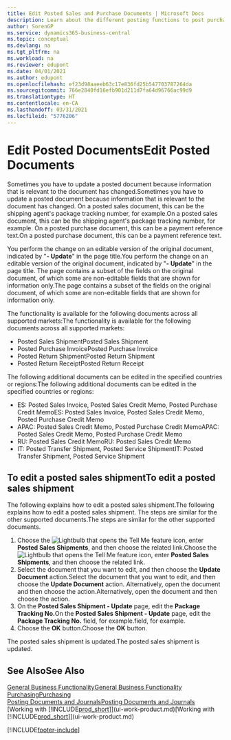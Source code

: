 ```yaml
---
title: Edit Posted Sales and Purchase Documents | Microsoft Docs
description: Learn about the different posting functions to post purchase documents, and how you can update posted documents.
author: SorenGP
ms.service: dynamics365-business-central
ms.topic: conceptual
ms.devlang: na
ms.tgt_pltfrm: na
ms.workload: na
ms.reviewer: edupont
ms.date: 04/01/2021
ms.author: edupont
ms.openlocfilehash: ef23d98aaeeb63c17e836fd25b547703787264da
ms.sourcegitcommit: 766e2840fd16efb901d211d7fa64d96766ac99d9
ms.translationtype: HT
ms.contentlocale: en-CA
ms.lasthandoff: 03/31/2021
ms.locfileid: "5776206"
---
```

# <a name="edit-posted-documents"></a><span data-ttu-id="27980-103">Edit Posted Documents</span><span class="sxs-lookup"><span data-stu-id="27980-103">Edit Posted Documents</span></span>

<span data-ttu-id="27980-104">Sometimes you have to update a posted document because information that is relevant to the document has changed.</span><span class="sxs-lookup"><span data-stu-id="27980-104">Sometimes you have to update a posted document because information that is relevant to the document has changed.</span></span> <span data-ttu-id="27980-105">On a posted sales document, this can be the shipping agent's package tracking number, for example.</span><span class="sxs-lookup"><span data-stu-id="27980-105">On a posted sales document, this can be the shipping agent's package tracking number, for example.</span></span> <span data-ttu-id="27980-106">On a posted purchase document, this can be a payment reference text.</span><span class="sxs-lookup"><span data-stu-id="27980-106">On a posted purchase document, this can be a payment reference text.</span></span>

<span data-ttu-id="27980-107">You perform the change on an editable version of the original document, indicated by "**- Update**" in the page title.</span><span class="sxs-lookup"><span data-stu-id="27980-107">You perform the change on an editable version of the original document, indicated by "**- Update**" in the page title.</span></span> <span data-ttu-id="27980-108">The page contains a subset of the fields on the original document, of which some are non-editable fields that are shown for information only.</span><span class="sxs-lookup"><span data-stu-id="27980-108">The page contains a subset of the fields on the original document, of which some are non-editable fields that are shown for information only.</span></span>

<span data-ttu-id="27980-109">The functionality is available for the following documents across all supported markets:</span><span class="sxs-lookup"><span data-stu-id="27980-109">The functionality is available for the following documents across all supported markets:</span></span>

- <span data-ttu-id="27980-110">Posted Sales Shipment</span><span class="sxs-lookup"><span data-stu-id="27980-110">Posted Sales Shipment</span></span>
- <span data-ttu-id="27980-111">Posted Purchase Invoice</span><span class="sxs-lookup"><span data-stu-id="27980-111">Posted Purchase Invoice</span></span>
- <span data-ttu-id="27980-112">Posted Return Shipment</span><span class="sxs-lookup"><span data-stu-id="27980-112">Posted Return Shipment</span></span>
- <span data-ttu-id="27980-113">Posted Return Receipt</span><span class="sxs-lookup"><span data-stu-id="27980-113">Posted Return Receipt</span></span>

<span data-ttu-id="27980-114">The following additional documents can be edited in the specified countries or regions:</span><span class="sxs-lookup"><span data-stu-id="27980-114">The following additional documents can be edited in the specified countries or regions:</span></span>

- <span data-ttu-id="27980-115">ES: Posted Sales Invoice, Posted Sales Credit Memo, Posted Purchase Credit Memo</span><span class="sxs-lookup"><span data-stu-id="27980-115">ES: Posted Sales Invoice, Posted Sales Credit Memo, Posted Purchase Credit Memo</span></span>
- <span data-ttu-id="27980-116">APAC: Posted Sales Credit Memo, Posted Purchase Credit Memo</span><span class="sxs-lookup"><span data-stu-id="27980-116">APAC: Posted Sales Credit Memo, Posted Purchase Credit Memo</span></span>
- <span data-ttu-id="27980-117">RU: Posted Sales Credit Memo</span><span class="sxs-lookup"><span data-stu-id="27980-117">RU: Posted Sales Credit Memo</span></span>
- <span data-ttu-id="27980-118">IT: Posted Transfer Shipment, Posted Service Shipment</span><span class="sxs-lookup"><span data-stu-id="27980-118">IT: Posted Transfer Shipment, Posted Service Shipment</span></span>

## <a name="to-edit-a-posted-sales-shipment"></a><span data-ttu-id="27980-119">To edit a posted sales shipment</span><span class="sxs-lookup"><span data-stu-id="27980-119">To edit a posted sales shipment</span></span>

<span data-ttu-id="27980-120">The following explains how to edit a posted sales shipment.</span><span class="sxs-lookup"><span data-stu-id="27980-120">The following explains how to edit a posted sales shipment.</span></span> <span data-ttu-id="27980-121">The steps are similar for the other supported documents.</span><span class="sxs-lookup"><span data-stu-id="27980-121">The steps are similar for the other supported documents.</span></span>

1. <span data-ttu-id="27980-122">Choose the ![Lightbulb that opens the Tell Me feature](media/ui-search/search_small.png "Tell me what you want to do") icon, enter **Posted Sales Shipments**, and then choose the related link.</span><span class="sxs-lookup"><span data-stu-id="27980-122">Choose the ![Lightbulb that opens the Tell Me feature](media/ui-search/search_small.png "Tell me what you want to do") icon, enter **Posted Sales Shipments**, and then choose the related link.</span></span>
2. <span data-ttu-id="27980-123">Select the document that you want to edit, and then choose the **Update Document** action.</span><span class="sxs-lookup"><span data-stu-id="27980-123">Select the document that you want to edit, and then choose the **Update Document** action.</span></span> <span data-ttu-id="27980-124">Alternatively, open the document and then choose the action.</span><span class="sxs-lookup"><span data-stu-id="27980-124">Alternatively, open the document and then choose the action.</span></span>
3. <span data-ttu-id="27980-125">On the **Posted Sales Shipment - Update** page, edit the **Package Tracking No.**</span><span class="sxs-lookup"><span data-stu-id="27980-125">On the **Posted Sales Shipment - Update** page, edit the **Package Tracking No.**</span></span> <span data-ttu-id="27980-126">field, for example.</span><span class="sxs-lookup"><span data-stu-id="27980-126">field, for example.</span></span>
4. <span data-ttu-id="27980-127">Choose the **OK** button.</span><span class="sxs-lookup"><span data-stu-id="27980-127">Choose the **OK** button.</span></span>

<span data-ttu-id="27980-128">The posted sales shipment is updated.</span><span class="sxs-lookup"><span data-stu-id="27980-128">The posted sales shipment is updated.</span></span>

## <a name="see-also"></a><span data-ttu-id="27980-129">See Also</span><span class="sxs-lookup"><span data-stu-id="27980-129">See Also</span></span>

[<span data-ttu-id="27980-130">General Business Functionality</span><span class="sxs-lookup"><span data-stu-id="27980-130">General Business Functionality</span></span>](ui-across-business-areas.md)  
[<span data-ttu-id="27980-131">Purchasing</span><span class="sxs-lookup"><span data-stu-id="27980-131">Purchasing</span></span>](purchasing-manage-purchasing.md)  
[<span data-ttu-id="27980-132">Posting Documents and Journals</span><span class="sxs-lookup"><span data-stu-id="27980-132">Posting Documents and Journals</span></span>](ui-post-documents-journals.md)  
<span data-ttu-id="27980-133">[Working with [!INCLUDE[prod_short](includes/prod_short.md)]](ui-work-product.md)</span><span class="sxs-lookup"><span data-stu-id="27980-133">[Working with [!INCLUDE[prod_short](includes/prod_short.md)]](ui-work-product.md)</span></span>  


[!INCLUDE[footer-include](includes/footer-banner.md)]